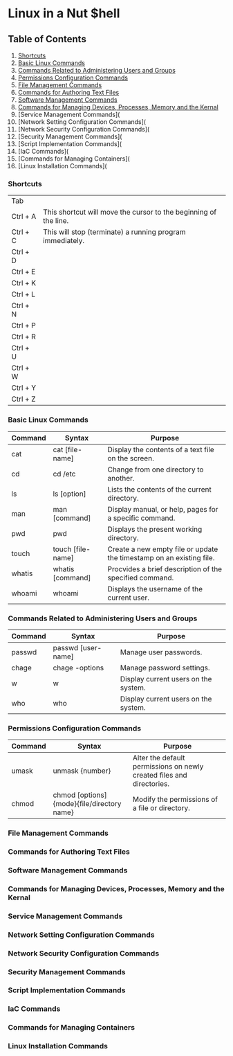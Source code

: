 # Linux in a Nut $hell
## Table of Contents
1.  [Shortcuts](https://github.com/iamroot-GitHub/Linux-in-a-Nut-Shell/blob/main/README.md#shortcuts)
2.  [Basic Linux Commands](https://github.com/iamroot-GitHub/Linux-in-a-Nut-Shell/blob/main/README.md#basic-linux-commands)
3.  [Commands Related to Administering Users and Groups](https://github.com/iamroot-GitHub/Linux-in-a-Nut-Shell/blob/main/README.md#commands-related-to-administering-users-and-groups)
4.  [Permissions Configuration Commands](https://github.com/iamroot-GitHub/Linux-in-a-Nut-Shell/blob/main/README.md#permissions-configuration-commands)
5.  [File Management Commands](https://github.com/iamroot-GitHub/Linux-in-a-Nut-Shell/blob/main/README.md#file-management-commands)
6.  [Commands for Authoring Text Files](https://github.com/iamroot-GitHub/Linux-in-a-Nut-Shell/blob/main/README.md#commands-for-authoring-text-files)
7.  [Software Management Commands](https://github.com/iamroot-GitHub/Linux-in-a-Nut-Shell/blob/main/README.md#software-management-commands)
8.  [Commands for Managing Devices, Processes, Memory and the Kernal](https://github.com/iamroot-GitHub/Linux-in-a-Nut-Shell/blob/main/README.md#commands-for-managing-devices-processes-memory-and-the-kernal)
9.  [Service Management Commands](
10. [Network Setting Configuration Commands](
11. [Network Security Configuration Commands](
12. [Security Management Commands](
13. [Script Implementation Commands](
14. [IaC Commands](
15. [Commands for Managing Containers](
16. [Linux Installation Commands](
### Shortcuts
|        |                                                                |
|--------|----------------------------------------------------------------|
|Tab     |                                                                |
|Ctrl + A|This shortcut will move the cursor to the beginning of the line.|
|Ctrl + C|This will stop (terminate) a running program immediately.       |
|Ctrl + D|                                                                | 
|Ctrl + E|                                                                | 
|Ctrl + K|                                                                | 
|Ctrl + L|                                                                |
|Ctrl + N|                                                                | 
|Ctrl + P|                                                                | 
|Ctrl + R|                                                                | 
|Ctrl + U|                                                                | 
|Ctrl + W|                                                                | 
|Ctrl + Y|                                                                | 
|Ctrl + Z|                                                                |
### Basic Linux Commands
|Command   |Syntax                                     |Purpose                                                              |
|----------|-------------------------------------------|---------------------------------------------------------------------|
|cat       |cat [file-name]                            |Display the contents of a text file on the screen.                   |
|cd        |cd /etc                                    |Change from one directory to another.                                |
|ls        |ls [option]                                |Lists the contents of the current directory.                         |
|man       |man [command]                              |Display manual, or help, pages for a specific command.               |
|pwd       |pwd                                        |Displays the present working directory.                              |
|touch     |touch [file-name]                          |Create a new empty file or update the timestamp on an existing file. |
|whatis    |whatis [command]                           |Procvides a brief description of the specified command.              |
|whoami    |whoami                                     |Displays the username of the current user.                           |
### Commands Related to Administering Users and Groups
|Command   |Syntax                                     |Purpose                                                              |
|----------|-------------------------------------------|---------------------------------------------------------------------|
|passwd    |passwd [user-name]                         |Manage user passwords.                                               |
|chage     |chage -options                             |Manage password settings.                                            |
|w         |w                                          |Display current users on the system.                                 |
|who       |who                                        |Display current users on the system.                                 |
### Permissions Configuration Commands
|Command   |Syntax                                     |Purpose                                                              |
|----------|-------------------------------------------|---------------------------------------------------------------------|
|umask     |unmask {number}                            |Alter the default permissions on newly created files and directories.|
|chmod     |chmod [options] {mode}{file/directory name}|Modify the permissions of a file or directory.                       |
### File Management Commands
### Commands for Authoring Text Files
### Software Management Commands
### Commands for Managing Devices, Processes, Memory and the Kernal
### Service Management Commands
### Network Setting Configuration Commands
### Network Security Configuration Commands
### Security Management Commands
### Script Implementation Commands
### IaC Commands
### Commands for Managing Containers
### Linux Installation Commands
